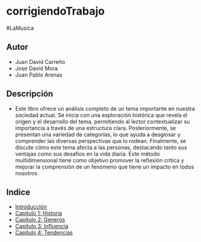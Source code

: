 # corrigiendoTrabajo
#LaMusica

## Autor 
- Juan David Carreño
- Jose David Mora
- Juan Pablo Arenas
 
## Descripción
 
- Este libro ofrece un análisis completo de un tema importante en nuestra sociedad actual. Se inicia con una exploración histórica que revela el origen y el desarrollo del tema, permitiendo al lector contextualizar su importancia a través de una estructura clara. Posteriormente, se presentan una variedad de categorías, lo que ayuda a desglosar y comprender las diversas perspectivas que lo rodean. Finalmente, se discute cómo este tema afecta a las personas, destacando tanto sus ventajas como sus desafíos en la vida diaria. Este método multidimensional tiene como objetivo promover la reflexión crítica y mejorar la comprensión de un fenómeno que tiene un impacto en todos nosotros.

## Indice
- [Introducción](introduccion/README.md)
- [Capítulo 1: Historia](Capitulo-1/README.md)
- [Capítulo 2: Generos](Capitulo-2/README.md)
- [Capítulo 3: Influencia](Captiulo-3/README.md)
- [Capítulo 4: Tendencias](Capitulo-4/README.md)

